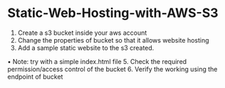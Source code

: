 # Static-Web-Hosting-with-AWS-S3
1. Create a s3 bucket inside your aws account
2. Change the properties of bucket so that it allows website hosting
3. Add a sample static website to the s3 created.
   
• Note: try with a simple index.html file
5. Check the required permission/access control of the bucket
6. Verify the working using the endpoint of bucket

